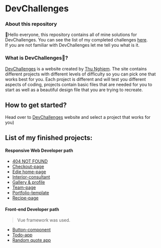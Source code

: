 # DevChallenges

### About this repository

:wave:Hello everyone, this repository contains all of mine solutions for DevChallenges. You can see the list of my completed challenges [here](https://devchallenges.io/portfolio/ic3top).  
If you are not familiar with DevChallenges let me tell you what is it.

### What is DevChallenges🤔?

[DevChallenges](https://devchallenges.io/) is a website created by [Thu Nghiem](https://twitter.com/thunghiemdinh). The site contains different projects with different levels of difficulty so you can pick one that works best for you. Each project is different and will test you different aspects of coding, projects contain basic files that are needed for you to start as well as a beautiful design file that you are trying to recreate.

## How to get started?

Head over to [DevChallenges](https://devchallenges.io/) website and select a project that works for you)

## List of my finished projects:

#### Responsive Web Developer path
* [404 NOT FOUND](https://ic3top.github.io/devChallenges/404-not-found-master/solution/src/index.html)
* [Checkout-page](https://ic3top.github.io/devChallenges/checkout-page-master/solution/src/index.html)
* [Edie home-page](https://ic3top.github.io/devChallenges/edie-homepage-master/solution/dist/index.html)
* [Interior-consultant](https://ic3top.github.io/devChallenges/interior-consultant-master/solution/src/index.html)
* [Gallery & profile](https://ic3top.github.io/devChallenges/my-gallery-master/solution/src/index.html)
* [Team-page](https://ic3top.github.io/devChallenges/my-team-page-master/solution/src/index.html)
* [Portfolio-template](https://ic3top.github.io/devChallenges/portfolio-master/solution/dist/index.html)
* [Recipe-page](https://ic3top.github.io/devChallenges/recipe-page-master/solution/src/index.html)

#### Front-end Developer path
> Vue framework was used.
* [Button-component](https://ic3top.github.io/devChallenges/button-component/dist/index.html)
* [Todo-app](https://ic3top.github.io/devChallenges/todo-app/dist/)
* [Random quote app](https://ic3top.github.io/devChallenges/quote-generator/dist/index.html)
